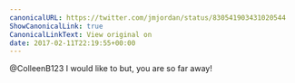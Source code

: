 ```yaml
---
canonicalURL: https://twitter.com/jmjordan/status/830541903431020544
ShowCanonicalLink: true
CanonicalLinkText: View original on
date: 2017-02-11T22:19:55+00:00
---
```

@ColleenB123 I would like to but, you are so far away!